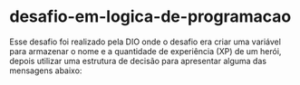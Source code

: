 # desafio-em-logica-de-programacao
Esse desafio foi realizado pela DIO onde o desafio era criar uma variável para armazenar o nome e a quantidade de experiência (XP) de um herói, depois utilizar uma estrutura de decisão para apresentar alguma das mensagens abaixo: 
